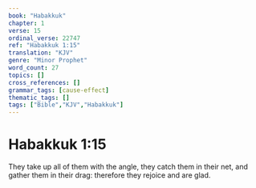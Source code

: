 ```yaml
---
book: "Habakkuk"
chapter: 1
verse: 15
ordinal_verse: 22747
ref: "Habakkuk 1:15"
translation: "KJV"
genre: "Minor Prophet"
word_count: 27
topics: []
cross_references: []
grammar_tags: [cause-effect]
thematic_tags: []
tags: ["Bible","KJV","Habakkuk"]
---
```


# Habakkuk 1:15

They take up all of them with the angle, they catch them in their net, and gather them in their drag: therefore they rejoice and are glad.
